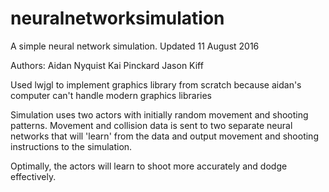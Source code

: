 
# neuralnetworksimulation

A simple neural network simulation.
Updated 11 August 2016

Authors:
Aidan Nyquist
Kai Pinckard
Jason Kiff

Used lwjgl to implement graphics library from scratch because aidan's computer can't handle modern graphics libraries

Simulation uses two actors with initially random movement and shooting patterns. Movement and collision data is sent to 
two separate neural networks that will 'learn' from the data and output movement and shooting instructions to the simulation.

Optimally, the actors will learn to shoot more accurately and dodge effectively.
